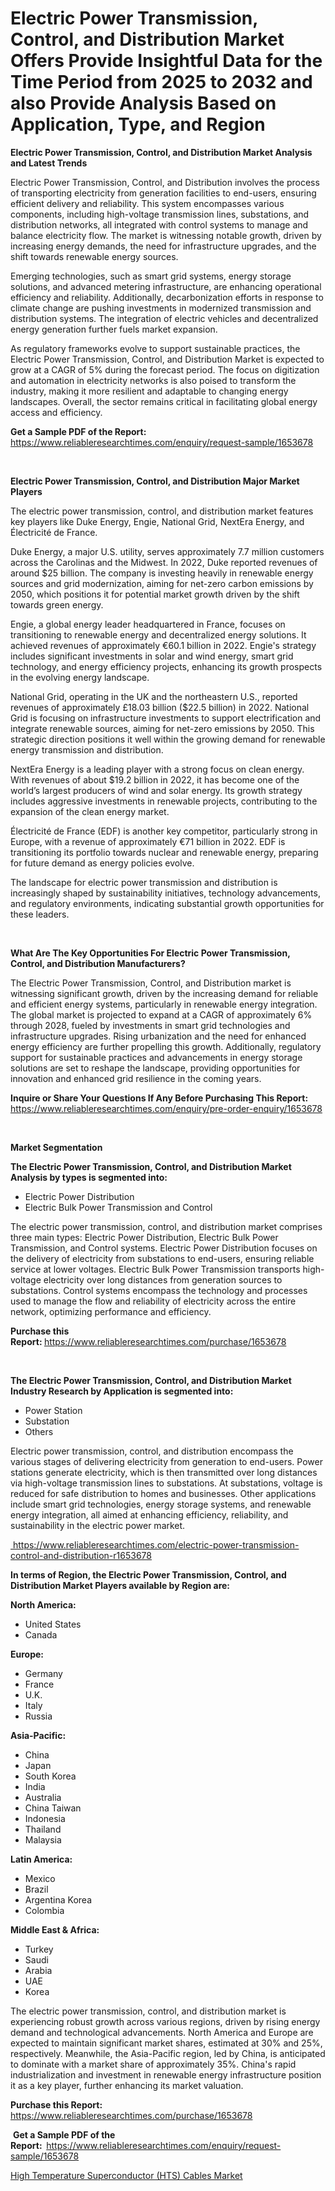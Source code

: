 <p><h1>Electric Power Transmission, Control, and Distribution Market Offers Provide Insightful Data for the Time Period from 2025 to 2032 and also Provide Analysis Based on Application, Type, and Region</h1></p><p><strong>Electric Power Transmission, Control, and Distribution Market Analysis and Latest Trends</strong></p>
<p><p>Electric Power Transmission, Control, and Distribution involves the process of transporting electricity from generation facilities to end-users, ensuring efficient delivery and reliability. This system encompasses various components, including high-voltage transmission lines, substations, and distribution networks, all integrated with control systems to manage and balance electricity flow. The market is witnessing notable growth, driven by increasing energy demands, the need for infrastructure upgrades, and the shift towards renewable energy sources. </p><p>Emerging technologies, such as smart grid systems, energy storage solutions, and advanced metering infrastructure, are enhancing operational efficiency and reliability. Additionally, decarbonization efforts in response to climate change are pushing investments in modernized transmission and distribution systems. The integration of electric vehicles and decentralized energy generation further fuels market expansion. </p><p>As regulatory frameworks evolve to support sustainable practices, the Electric Power Transmission, Control, and Distribution Market is expected to grow at a CAGR of 5% during the forecast period. The focus on digitization and automation in electricity networks is also poised to transform the industry, making it more resilient and adaptable to changing energy landscapes. Overall, the sector remains critical in facilitating global energy access and efficiency.</p></p>
<p><strong>Get a Sample PDF of the Report:&nbsp;</strong> <a href="https://www.reliableresearchtimes.com/enquiry/request-sample/1653678?utm_campaign=2277&utm_medium=2&utm_source=Github&utm_content=ia&utm_term=14022025&utm_id=electric-power-transmission-control-and-distribution">https://www.reliableresearchtimes.com/enquiry/request-sample/1653678</a></p>
<p>&nbsp;</p>
<p><strong>Electric Power Transmission, Control, and Distribution Major Market Players</strong></p>
<p><p>The electric power transmission, control, and distribution market features key players like Duke Energy, Engie, National Grid, NextEra Energy, and Électricité de France. </p><p>Duke Energy, a major U.S. utility, serves approximately 7.7 million customers across the Carolinas and the Midwest. In 2022, Duke reported revenues of around $25 billion. The company is investing heavily in renewable energy sources and grid modernization, aiming for net-zero carbon emissions by 2050, which positions it for potential market growth driven by the shift towards green energy.</p><p>Engie, a global energy leader headquartered in France, focuses on transitioning to renewable energy and decentralized energy solutions. It achieved revenues of approximately €60.1 billion in 2022. Engie's strategy includes significant investments in solar and wind energy, smart grid technology, and energy efficiency projects, enhancing its growth prospects in the evolving energy landscape.</p><p>National Grid, operating in the UK and the northeastern U.S., reported revenues of approximately £18.03 billion ($22.5 billion) in 2022. National Grid is focusing on infrastructure investments to support electrification and integrate renewable sources, aiming for net-zero emissions by 2050. This strategic direction positions it well within the growing demand for renewable energy transmission and distribution.</p><p>NextEra Energy is a leading player with a strong focus on clean energy. With revenues of about $19.2 billion in 2022, it has become one of the world’s largest producers of wind and solar energy. Its growth strategy includes aggressive investments in renewable projects, contributing to the expansion of the clean energy market.</p><p>Électricité de France (EDF) is another key competitor, particularly strong in Europe, with a revenue of approximately €71 billion in 2022. EDF is transitioning its portfolio towards nuclear and renewable energy, preparing for future demand as energy policies evolve.</p><p>The landscape for electric power transmission and distribution is increasingly shaped by sustainability initiatives, technology advancements, and regulatory environments, indicating substantial growth opportunities for these leaders.</p></p>
<p>&nbsp;</p>
<p><strong>What Are The Key Opportunities For Electric Power Transmission, Control, and Distribution Manufacturers?</strong></p>
<p><p>The Electric Power Transmission, Control, and Distribution market is witnessing significant growth, driven by the increasing demand for reliable and efficient energy systems, particularly in renewable energy integration. The global market is projected to expand at a CAGR of approximately 6% through 2028, fueled by investments in smart grid technologies and infrastructure upgrades. Rising urbanization and the need for enhanced energy efficiency are further propelling this growth. Additionally, regulatory support for sustainable practices and advancements in energy storage solutions are set to reshape the landscape, providing opportunities for innovation and enhanced grid resilience in the coming years.</p></p>
<p><strong>Inquire or Share Your Questions If Any Before Purchasing This Report:</strong> <a href="https://www.reliableresearchtimes.com/enquiry/pre-order-enquiry/1653678?utm_campaign=2277&utm_medium=2&utm_source=Github&utm_content=ia&utm_term=14022025&utm_id=electric-power-transmission-control-and-distribution">https://www.reliableresearchtimes.com/enquiry/pre-order-enquiry/1653678</a></p>
<p>&nbsp;</p>
<p><strong>Market Segmentation</strong></p>
<p><strong>The Electric Power Transmission, Control, and Distribution Market Analysis by types is segmented into:</strong></p>
<p><ul><li>Electric Power Distribution</li><li>Electric Bulk Power Transmission and Control</li></ul></p>
<p><p>The electric power transmission, control, and distribution market comprises three main types: Electric Power Distribution, Electric Bulk Power Transmission, and Control systems. Electric Power Distribution focuses on the delivery of electricity from substations to end-users, ensuring reliable service at lower voltages. Electric Bulk Power Transmission transports high-voltage electricity over long distances from generation sources to substations. Control systems encompass the technology and processes used to manage the flow and reliability of electricity across the entire network, optimizing performance and efficiency.</p></p>
<p><strong>Purchase this Report:&nbsp;</strong><a href="https://www.reliableresearchtimes.com/purchase/1653678?utm_campaign=2277&utm_medium=2&utm_source=Github&utm_content=ia&utm_term=14022025&utm_id=electric-power-transmission-control-and-distribution">https://www.reliableresearchtimes.com/purchase/1653678</a></p>
<p>&nbsp;</p>
<p><strong>The Electric Power Transmission, Control, and Distribution Market Industry Research by Application is segmented into:</strong></p>
<p><ul><li>Power Station</li><li>Substation</li><li>Others</li></ul></p>
<p><p>Electric power transmission, control, and distribution encompass the various stages of delivering electricity from generation to end-users. Power stations generate electricity, which is then transmitted over long distances via high-voltage transmission lines to substations. At substations, voltage is reduced for safe distribution to homes and businesses. Other applications include smart grid technologies, energy storage systems, and renewable energy integration, all aimed at enhancing efficiency, reliability, and sustainability in the electric power market.</p></p>
<p><a href="https://www.reliableresearchtimes.com/electric-power-transmission-control-and-distribution-r1653678?utm_campaign=2277&utm_medium=2&utm_source=Github&utm_content=ia&utm_term=14022025&utm_id=electric-power-transmission-control-and-distribution">&nbsp;https://www.reliableresearchtimes.com/electric-power-transmission-control-and-distribution-r1653678</a></p>
<p><strong>In terms of Region, the Electric Power Transmission, Control, and Distribution Market Players available by Region are:</strong></p>
<p>
    <p> <strong> North America: </strong>
        <ul>
            <li>United States</li>
            <li>Canada</li>
        </ul>
        </p> 
    <p> <strong> Europe: </strong>
        <ul>
            <li>Germany</li>
            <li>France</li>
            <li>U.K.</li>
            <li>Italy</li>
            <li>Russia</li>
        </ul>
        </p> 
    <p> <strong> Asia-Pacific: </strong>
        <ul>
            <li>China</li>
            <li>Japan</li>
            <li>South Korea</li>
            <li>India</li>
            <li>Australia</li>
            <li>China Taiwan</li>
            <li>Indonesia</li>
            <li>Thailand</li>
            <li>Malaysia</li>
        </ul>
        </p> 
    <p> <strong> Latin America: </strong>
        <ul>
            <li>Mexico</li>
            <li>Brazil</li>
            <li>Argentina Korea</li>
            <li>Colombia</li>
        </ul>
        </p> 
    <p> <strong> Middle East & Africa: </strong>
        <ul>
            <li>Turkey</li>
            <li>Saudi</li>
            <li>Arabia</li>
            <li>UAE</li>
            <li>Korea</li>
        </ul>
    </p>
    </p>
<p><p>The electric power transmission, control, and distribution market is experiencing robust growth across various regions, driven by rising energy demand and technological advancements. North America and Europe are expected to maintain significant market shares, estimated at 30% and 25%, respectively. Meanwhile, the Asia-Pacific region, led by China, is anticipated to dominate with a market share of approximately 35%. China's rapid industrialization and investment in renewable energy infrastructure position it as a key player, further enhancing its market valuation.</p></p>
<p><strong>Purchase this Report: </strong><a href="https://www.reliableresearchtimes.com/purchase/1653678?utm_campaign=2277&utm_medium=2&utm_source=Github&utm_content=ia&utm_term=14022025&utm_id=electric-power-transmission-control-and-distribution">https://www.reliableresearchtimes.com/purchase/1653678</a></p>
<p>&nbsp;<strong>Get a Sample PDF of the Report:&nbsp;&nbsp;</strong><a href="https://www.reliableresearchtimes.com/enquiry/request-sample/1653678?utm_campaign=2277&utm_medium=2&utm_source=Github&utm_content=ia&utm_term=14022025&utm_id=electric-power-transmission-control-and-distribution">https://www.reliableresearchtimes.com/enquiry/request-sample/1653678</a></p>
<p><strong></strong></p>
<p><p><a href="https://github.com/stephaniwo144/Market-Research-Report-List-1/blob/main/high-temperature-superconductor-hts-cables-market.md?utm_campaign=2277&utm_medium=2&utm_source=Github&utm_content=ia&utm_term=14022025&utm_id=electric-power-transmission-control-and-distribution">High Temperature Superconductor (HTS) Cables Market</a></p></p>